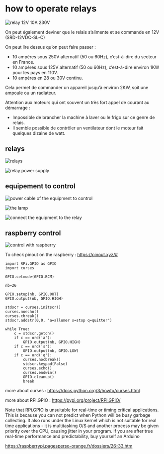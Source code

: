 # how to operate relays

![relay 12V 10A 230V](img_relays/songle12Vrelay10A.jpg)

On peut également deviner que le relais s’alimente et se commande en 12V (SRD-12VDC-SL-C)

On peut lire dessus qu’on peut faire passer :

- 10 ampères sous 250V alternatif (50 ou 60Hz), c’est-à-dire du secteur en France.
- 10 ampères sous 125V alternatif (50 ou 60Hz), c’est-à-dire environ 1KW pour les pays en 110V. 
- 10 ampères en 28 ou 30V continu.

Cela permet de commander un appareil jusqu’à environ 2KW, soit une ampoule ou un radiateur. 

Attention aux moteurs qui ont souvent un très fort appel de courant au démarrage :

- Impossible de brancher la machine à laver ou le frigo sur ce genre de relais. 
- Il semble possible de contrôler un ventilateur dont le moteur fait quelques dizaine de watt.

## relays

![relays](img_relays/relays.jpg)

![relay power supply](img_relays/power_supply.jpg)

## equipement to control

![power cable of the equipment to control](img_relays/equipment_to_control1.jpeg)

![the lamp](img_relays/lamp.jpg)

![connect the equipment to the relay](img_relays/equipment_to_control2.jpeg)

## raspberry control

![control with raspberry](img_relays/RPI.jpg)

To check pinout on the raspberry : https://pinout.xyz/#

```
import RPi.GPIO as GPIO
import curses

GPIO.setmode(GPIO.BCM)

nb=26

GPIO.setup(nb, GPIO.OUT)
GPIO.output(nb, GPIO.HIGH)

stdscr = curses.initscr()
curses.noecho()
curses.cbreak()
stdscr.addstr(0,0, "a=allumer s=stop q=quitter")

while True:
    c = stdscr.getch()
    if c == ord('a'):
        GPIO.output(nb, GPIO.HIGH)
    if c == ord('s'):
        GPIO.output(nb, GPIO.LOW)
    if c == ord('q'):
        curses.nocbreak()
        stdscr.keypad(False)
        curses.echo()
        curses.endwin()
        GPIO.cleanup()
        break
```
more about curses : https://docs.python.org/3/howto/curses.html

more about RPi.GPIO : https://pypi.org/project/RPi.GPIO/

Note that RPi.GPIO is unsuitable for real-time or timing critical applications. This is because you can not predict when Python will be busy garbage collecting. It also runs under the Linux kernel which is not suitable for real time applications - it is multitasking O/S and another process may be given priority over the CPU, causing jitter in your program. If you are after true real-time performance and predictability, buy yourself an Arduino

https://raspberrypi.pagesperso-orange.fr/dossiers/26-33.htm
